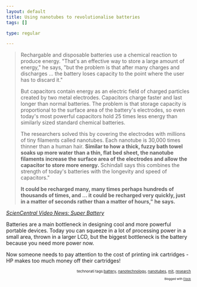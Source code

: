 ```yaml
--- 
layout: default
title: Using nanotubes to revolutionalise batteries
tags: []

type: regular

---
```

<blockquote cite="http://www.sciencentral.com/articles/view.php3?language=english&amp;type=&amp;article_id=218392803">Rechargable and disposable batteries use a chemical reaction to produce energy. "That's an effective way to store a large amount of energy," he says, "but the problem is that after many charges and discharges ... the battery loses capacity to the point where the user has to discard it."<br/>
<p>But capacitors contain energy as an electric field of charged particles created by two metal electrodes. Capacitors charge faster and last longer than normal batteries. The problem is that storage capacity is proportional to the surface area of the battery's electrodes, so even today's most powerful capacitors hold 25 times less energy than similarly sized standard chemical batteries.</p>

<p>The researchers solved this by covering the electrodes with millions of tiny filaments called nanotubes. Each nanotube is 30,000 times thinner than a human hair. <strong>Similar to how a thick, fuzzy bath towel soaks up more water than a thin, flat bed sheet, the nanotube filaments increase the surface area of the electrodes and allow the capacitor to store more energy.</strong> Schindall says this combines the strength of today's batteries with the longevity and speed of capacitors."</p>

<p><strong>It could be recharged many, many times perhaps hundreds of thousands of times, and ... it could be recharged very quickly, just in a matter of seconds rather than a matter of hours," he says.</strong></p>

</blockquote><p class="citation"><cite cite="http://www.sciencentral.com/articles/view.php3?language=english&amp;type=&amp;article_id=218392803"><a href="http://www.sciencentral.com/articles/view.php3?language=english&amp;type=&amp;article_id=218392803">ScienCentral Video News: Super Battery</a></cite></p>

<p>Batteries are a main bottleneck in designing cool and more powerful portable devices. Today you can squeeze in a lot of processing power in a small area, thrown in a larger LCD, but the biggest bottleneck is the battery because you need more power now.</p>

<p>Now someone needs to pay attention to the cost of printing ink cartridges - HP makes too much money off their cartridges!</p>

<!-- technorati tags begin --><p style="font-size:10px;text-align:right;">technorati tags:<a href="http://technorati.com/tag/battery" rel="tag">battery</a>, <a href="http://technorati.com/tag/nanotechnology" rel="tag">nanotechnology</a>, <a href="http://technorati.com/tag/nanotubes" rel="tag">nanotubes</a>, <a href="http://technorati.com/tag/mit" rel="tag">mit</a>, <a href="http://technorati.com/tag/research" rel="tag">research</a></p><!-- technorati tags end --><p style="text-align: right; font-size: 8px">Blogged with <a href="http://www.flock.com" title="Flock" target="_new">Flock</a></p>
